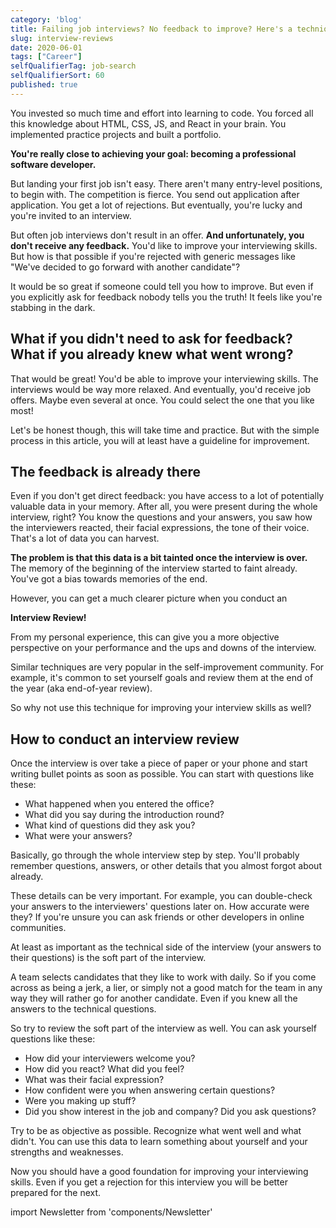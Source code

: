 ```yaml
---
category: 'blog'
title: Failing job interviews? No feedback to improve? Here's a technique to learn from rejections
slug: interview-reviews
date: 2020-06-01
tags: ["Career"]
selfQualifierTag: job-search
selfQualifierSort: 60
published: true
---
```


You invested so much time and effort into learning to code. You forced all this knowledge about HTML, CSS, JS, and React in your brain. You implemented practice projects and built a portfolio.

**You're really close to achieving your goal: becoming a professional software developer.**

But landing your first job isn't easy. There aren't many entry-level positions, to begin with. The competition is fierce. You send out application after application. You get a lot of rejections. But eventually, you're lucky and you're invited to an interview.

But often job interviews don't result in an offer. **And unfortunately, you don't receive any feedback.** You'd like to improve your interviewing skills. But how is that possible if you're rejected with generic messages like "We've decided to go forward with another candidate"?

It would be so great if someone could tell you how to improve. But even if you explicitly ask for feedback nobody tells you the truth! It feels like you're stabbing in the dark.

## What if you didn't need to ask for feedback? What if you already knew what went wrong?

That would be great! You'd be able to improve your interviewing skills. The interviews would be way more relaxed. And eventually, you'd receive job offers. Maybe even several at once. You could select the one that you like most!

Let's be honest though, this will take time and practice. But with the simple process in this article, you will at least have a guideline for improvement.

## The feedback is already there

Even if you don't get direct feedback: you have access to a lot of potentially valuable data in your memory. After all, you were present during the whole interview, right? You know the questions and your answers, you saw how the interviewers reacted, their facial expressions, the tone of their voice. That's a lot of data you can harvest.

**The problem is that this data is a bit tainted once the interview is over.** The memory of the beginning of the interview started to faint already. You've got a bias towards memories of the end.

However, you can get a much clearer picture when you conduct an

**Interview Review!**

From my personal experience, this can give you a more objective perspective on your performance and the ups and downs of the interview.

Similar techniques are very popular in the self-improvement community. For example, it's common to set yourself goals and review them at the end of the year (aka end-of-year review).

So why not use this technique for improving your interview skills as well?

## How to conduct an interview review

Once the interview is over take a piece of paper or your phone and start writing bullet points as soon as possible. You can start with questions like these:

- What happened when you entered the office?
- What did you say during the introduction round?
- What kind of questions did they ask you?
- What were your answers?

Basically, go through the whole interview step by step. You'll probably remember questions, answers, or other details that you almost forgot about already.

These details can be very important. For example, you can double-check your answers to the interviewers' questions later on. How accurate were they? If you're unsure you can ask friends or other developers in online communities.

At least as important as the technical side of the interview (your answers to their questions) is the soft part of the interview.

A team selects candidates that they like to work with daily. So if you come across as being a jerk, a lier, or simply not a good match for the team in any way they will rather go for another candidate. Even if you knew all the answers to the technical questions.

So try to review the soft part of the interview as well. You can ask yourself questions like these:

- How did your interviewers welcome you?
- How did you react? What did you feel?
- What was their facial expression?
- How confident were you when answering certain questions?
- Were you making up stuff?
- Did you show interest in the job and company? Did you ask questions?

Try to be as objective as possible. Recognize what went well and what didn't. You can use this data to learn something about yourself and your strengths and weaknesses.

Now you should have a good foundation for improving your interviewing skills. Even if you get a rejection for this interview you will be better prepared for the next.

import Newsletter from 'components/Newsletter'

<Newsletter formId="1499362:x4g7a4"/>